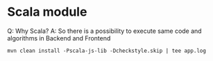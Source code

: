 # Scala module

Q: Why Scala?
A: So there is a possibility to execute same code and algorithms in Backend and Frontend

```
mvn clean install -Pscala-js-lib -Dcheckstyle.skip | tee app.log
```
